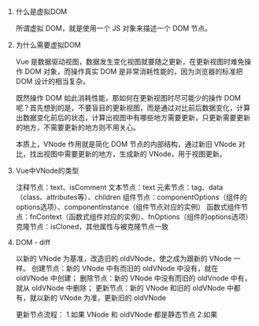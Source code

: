 1. 什么是虚拟DOM

    所谓虚拟 DOM，就是使用一个 JS 对象来描述一个 DOM 节点。

2. 为什么需要虚拟DOM

    Vue 是数据驱动视图，数据发生变化视图就要随之更新，在更新视图时难免操作 DOM 对象，而操作真实 DOM 是非常消耗性能的，因为浏览器的标准把 DOM 设计的相当复杂。

    既然操作 DOM 如此消耗性能，那如何在更新视图时尽可能少的操作 DOM 呢？首先想到的是，不要盲目的更新视图，而是通过对比前后数据变化，计算出数据变化前后的状态，计算出视图中有哪些地方需要更新，只更新需要更新的地方，不需要更新的地方则不用关心。

    本质上，VNode 作用就是简化 DOM 节点的内部结构，通过新旧 VNode 对比，找出视图中需要更新的地方，生成新的 VNode，用于视图更新。

3. Vue中VNode的类型

    注释节点：text、isComment
    文本节点：text
    元素节点：tag、data（class、attributes等）、children
    组件节点：componentOptions（组件的options选项）、componentInstance（组件节点对应的实例）
    函数式组件节点：fnContext（函数式组件对应的实例）、fnOptions（组件的options选项）
    克隆节点：isCloned，其他属性与被克隆节点一致

4. DOM - diff

    以新的 VNode 为基准，改造旧的 oldVNode，使之成为跟新的 VNode 一样。
    创建节点：新的 VNode 中有而旧的 oldVNode 中没有，就在 oldVNode 中创建；
    删除节点：新的 VNode 中没有而旧的 oldVnode 中有，就从 oldVNode 中删除；
    更新节点：新的 VNode 和旧的 oldVNode 中都有，就以新的 VNode 为准，更新旧的 oldVNode

    更新节点流程：
        1.如果 VNode 和 oldVNode 都是静态节点
        2.如果